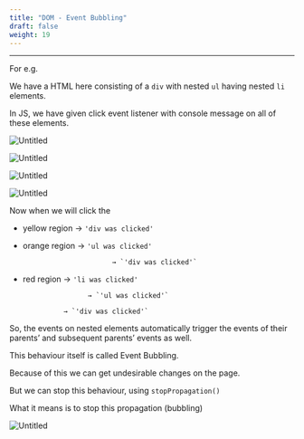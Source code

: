 ```yaml
---
title: "DOM - Event Bubbling"
draft: false
weight: 19
---
```


---

For e.g.

We have a HTML here consisting of a `div` with nested `ul` having nested `li` elements.

In JS, we have given click event listener with console message on all of these elements.

![Untitled](../../../../images/exercises/dom-events-bubbling/1.png)

![Untitled](../../../../images/exercises/dom-events-bubbling/2.png)

![Untitled](../../../../images/exercises/dom-events-bubbling/3.png)

![Untitled](../../../../images/exercises/dom-events-bubbling/4.png)

Now when we will click the 

- yellow region → `'div was clicked'`

- orange region → `'ul was clicked'`
    
                            → `'div was clicked'`
    
- red region → `'li was clicked'`
    
                      → `'ul was clicked'`
    
                → `'div was clicked'`
    

So, the events on nested elements automatically trigger the events of their parents’ and subsequent parents’ events as well.

This behaviour itself is called Event Bubbling.

Because of this we can get undesirable changes on the page.

But we can stop this behaviour, using `stopPropagation()`

What it means is to stop this propagation (bubbling)

![Untitled](../../../../images/exercises/dom-events-bubbling/5.png)